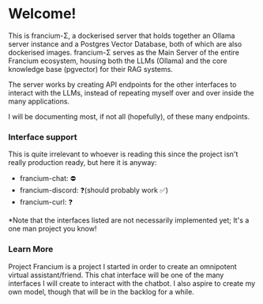 # Welcome!

This is francium-Σ, a dockerised server that holds together an Ollama server instance and a Postgres Vector Database, both of which are also dockerised images.
francium-Σ serves as the Main Server of the entire Francium ecosystem, housing both the LLMs (Ollama) and the core knowledge base (pgvector) for their RAG systems.

The server works by creating API endpoints for the other interfaces to interact with the LLMs, instead of repeating myself over and over inside the many applications.

I will be documenting most, if not all (hopefully), of these many endpoints.

### Interface support

This is quite irrelevant to whoever is reading this since the project isn't really production ready, but here it is anyway:

- francium-chat: ⛔
- francium-discord: ❓(should probably work ✅)
- francium-curl: ❓

*Note that the interfaces listed are not necessarily implemented yet; It's a one man project you know!

### Learn More
Project Francium is a project I started in order to create an omnipotent virtual assistant/friend.
This chat interface will be one of the many interfaces I will create to interact with the chatbot.
I also aspire to create my own model, though that will be in the backlog for a while.
